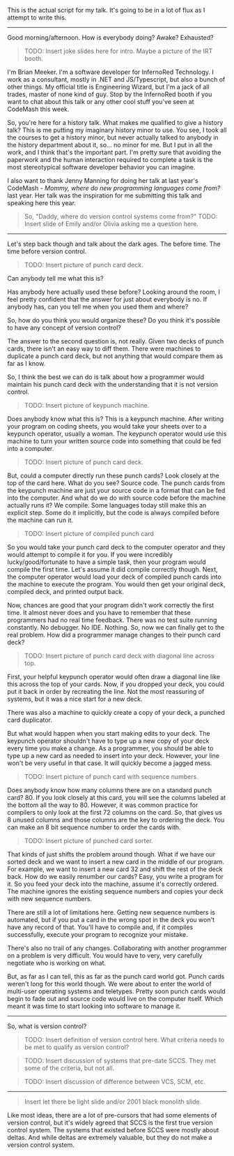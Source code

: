 This is the actual script for my talk. It's going to be in a lot of flux as I attempt to write this.

----

Good morning/afternoon. How is everybody doing? Awake? Exhausted?

> TODO: Insert joke slides here for intro. Maybe a picture of the IRT booth.

I'm Brian Meeker. I'm a software developer for InfernoRed Technology. I work as a consultant, mostly in .NET and JS/Typescript, but also a bunch of other things. My official title is Engineering Wizard, but I'm a jack of all trades, master of none kind of guy. Stop by the InfernoRed booth if you want to chat about this talk or any other cool stuff you've seen at CodeMash this week.

So, you're here for a history talk. What makes me qualified to give a history talk? This is me putting my imaginary history minor to use. You see, I took all the courses to get a history minor, but never actually talked to anybody in the history department about it, so... no minor for me. But I put in all the work, and I think that's the important part. I'm pretty sure that avoiding the paperwork and the human interaction required to complete a task is the most stereotypical software developer behavior you can imagine.

I also want to thank Jenny Manning for doing her talk at last year's CodeMash - _Mommy, where do new programming languages come from?_ last year. Her talk was the inspiration for me submitting this talk and speaking here this year.

> So, "Daddy, where do version control systems come from?"
TODO: Insert slide of Emily and/or Olivia asking me a question here.

----
Let's step back though and talk about the dark ages. The before time. The time before version control. 

> TODO: Insert picture of punch card deck.

Can anybody tell me what this is?

Has anybody here actually used these before? Looking around the room, I feel pretty confident that the answer for just about everybody is no. If anybody has, can you tell me when you used them and where?

So, how do you think you would organize these? Do you think it's possible to have any concept of version control?

The answer to the second question is, not really. Given two decks of punch cards, there isn't an easy way to diff them. There were machines to duplicate a punch card deck, but not anything that would compare them as far as I know.

So, I think the best we can do is talk about how a programmer would maintain his punch card deck with the understanding that it is not version control.

> TODO: Insert picture of keypunch machine.

Does anybody know what this is? This is a keypunch machine. After writing your program on coding sheets, you would take your sheets over to a keypunch operator, usually a woman. The keypunch operator would use this machine to turn your written source code into something that could be fed into a computer.

> TODO: Insert picture of punch card deck.

But, could a computer directly run these punch cards? Look closely at the top of the card here. What do you see? Source code. The punch cards from the keypunch machine are just your source code in a format that can be fed into the computer. And what do we do with source code before the machine actually runs it? We compile. Some languages today still make this an explicit step. Some do it implicitly, but the code is always compiled before the machine can run it.

> TODO: Insert picture of compiled punch card

So you would take your punch card deck to the computer operator and they would attempt to compile it for you. If you were incredibly lucky/good/fortunate to have a simple task, then your program would compile the first time. Let's assume it did compile correctly though. Next, the computer operator would load your deck of compiled punch cards into the machine to execute the program. You would then get your original deck, compiled deck, and printed output back.

Now, chances are good that your program didn't work correctly the first time. It almost never does and you have to remember that these programmers had no real time feedback. There was no test suite running constantly. No debugger. No IDE. Nothing. So, now we can finally get to the real problem. How did a programmer manage changes to their punch card deck?

> TODO: Insert picture of punch card deck with diagonal line across top.

First, your helpful keypunch operator would often draw a diagonal line like this across the top of your cards. Now, if you dropped your deck, you could put it back in order by recreating the line. Not the most reassuring of systems, but it was a nice start for a new deck.

There was also a machine to quickly create a copy of your deck, a punched card duplicator.

But what would happen when you start making edits to your deck. The keypunch operator shouldn't have to type up a new copy of your deck every time you make a change. As a programmer, you should be able to type up a new card as needed to insert into your deck. However, your line won't be very useful in that case. It will quickly become a jagged mess.

> TODO: Insert picture of punch card with sequence numbers.

Does anybody know how many columns there are on a standard punch card? 80. If you look closely at this card, you will see the columns labeled at the bottom all the way to 80. However, it was common practice for compilers to only look at the first 72 columns on the card. So, that gives us 8 unused columns and those columns are the key to ordering the deck. You can make an 8 bit sequence number to order the cards with.

> TODO: Insert picture of punched card sorter.

That kinds of just shifts the problem around though. What if we have our sorted deck and we want to insert a new card in the middle of our program. For example, we want to insert a new card 32 and shift the rest of the deck back. How do we easily renumber our cards? Easy, you write a program for it. So you feed your deck into the machine, assume it's correctly ordered. The machine ignores the existing sequence numbers and copies your deck with new sequence numbers.

There are still a lot of limitations here. Getting new sequence numbers is automated, but if you put a card in the wrong spot in the deck you won't have any record of that. You'll have to compile and, if it compiles successfully, execute your program to recognize your mistake.

There's also no trail of any changes. Collaborating with another programmer on a problem is very difficult. You would have to very, very carefully negotiate who is working on what.

But, as far as I can tell, this as far as the punch card world got. Punch cards weren't long for this world though. We were about to enter the world of multi-user operating systems and teletypes. Pretty soon punch cards would begin to fade out and source code would live on the computer itself. Which meant it was time to start looking into software to manage it.

----

So, what is version control?

> TODO: Insert definition of version control here. What criteria needs to be met to qualify as version control?

> TODO: Insert discussion of systems that pre-date SCCS. They met some of the criteria, but not all.

> TODO: Insert discussion of difference between VCS, SCM, etc.

----

> Insert let there be light slide and/or 2001 black monolith slide.

Like most ideas, there are a lot of pre-cursors that had some elements of version control, but it's widely agreed that SCCS is the first true version control system. The systems that existed before SCCS were mostly about deltas. And while deltas are extremely valuable, but they do not make a version control system.